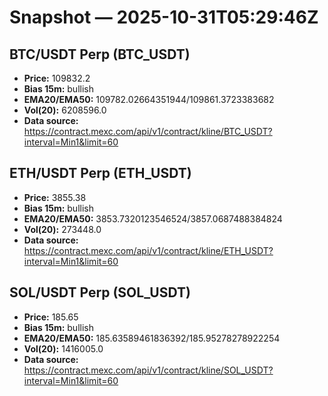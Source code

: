 # Snapshot — 2025-10-31T05:29:46Z

## BTC/USDT Perp (BTC_USDT)
- **Price:** 109832.2
- **Bias 15m:** bullish
- **EMA20/EMA50:** 109782.02664351944/109861.3723383682
- **Vol(20):** 6208596.0
- **Data source:** https://contract.mexc.com/api/v1/contract/kline/BTC_USDT?interval=Min1&limit=60

## ETH/USDT Perp (ETH_USDT)
- **Price:** 3855.38
- **Bias 15m:** bullish
- **EMA20/EMA50:** 3853.7320123546524/3857.0687488384824
- **Vol(20):** 273448.0
- **Data source:** https://contract.mexc.com/api/v1/contract/kline/ETH_USDT?interval=Min1&limit=60

## SOL/USDT Perp (SOL_USDT)
- **Price:** 185.65
- **Bias 15m:** bullish
- **EMA20/EMA50:** 185.63589461836392/185.95278278922254
- **Vol(20):** 1416005.0
- **Data source:** https://contract.mexc.com/api/v1/contract/kline/SOL_USDT?interval=Min1&limit=60
